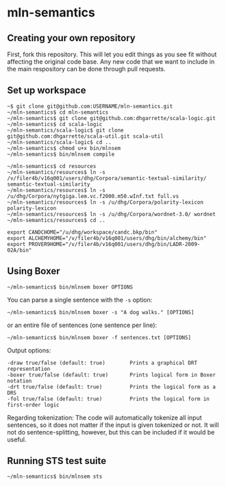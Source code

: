 mln-semantics
=============

Creating your own repository
----------------------------

First, fork this repository.  This will let you edit things as you see fit without affecting 
the original code base.  Any new code that we want to include in the main respository can be done
through pull requests.


Set up workspace
----------------

    ~$ git clone git@github.com:USERNAME/mln-semantics.git
    ~/mln-semantics$ cd mln-semantics
    ~/mln-semantics$ git clone git@github.com:dhgarrette/scala-logic.git
    ~/mln-semantics$ cd scala-logic
    ~/mln-semantics/scala-logic$ git clone git@github.com:dhgarrette/scala-util.git scala-util
    ~/mln-semantics/scala-logic$ cd ..
    ~/mln-semantics$ chmod u+x bin/mlnsem
    ~/mln-semantics$ bin/mlnsem compile
    
    ~/mln-semantics$ cd resources
    ~/mln-semantics/resources$ ln -s /v/filer4b/v16q001/users/dhg/Corpora/semantic-textual-similarity/ semantic-textual-similarity
    ~/mln-semantics/resources$ ln -s /u/dhg/Corpora/nytgiga.lem.vc.f2000.m50.wInf.txt full.vs
    ~/mln-semantics/resources$ ln -s /u/dhg/Corpora/polarity-lexicon polarity-lexicon
    ~/mln-semantics/resources$ ln -s /u/dhg/Corpora/wordnet-3.0/ wordnet
    ~/mln-semantics/resources$ cd ..

    export CANDCHOME="/u/dhg/workspace/candc.bkp/bin"
    export ALCHEMYHOME="/v/filer4b/v16q001/users/dhg/bin/alchemy/bin"
    export PROVER9HOME="/v/filer4b/v16q001/users/dhg/bin/LADR-2009-02A/bin"


Using Boxer
-----------

    ~/mln-semantics$ bin/mlnsem boxer OPTIONS

You can parse a single sentence with the `-s` option:

    ~/mln-semantics$ bin/mlnsem boxer -s "A dog walks." [OPTIONS]

or an entire file of sentences (one sentence per line):

    ~/mln-semantics$ bin/mlnsem boxer -f sentences.txt [OPTIONS]

Output options:

    -draw true/false (default: true)        Prints a graphical DRT representation
    -boxer true/false (default: true)       Prints logical form in Boxer notation
    -drt true/false (default: true)         Prints the logical form as a DRS
    -fol true/false (default: true)         Prints the logical form in first-order logic
    
Regarding tokenization: The code will automatically tokenize all input sentences, so it does not matter if
the input is given tokenized or not.  It will not do sentence-splitting, however, but this can be included
if it would be useful.

        
Running STS test suite
----------------------

    ~/mln-semantics$ bin/mlnsem sts
